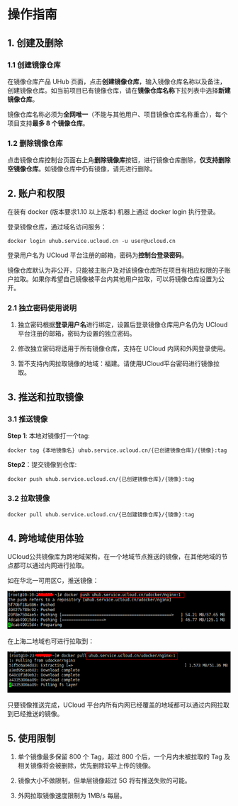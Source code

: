 # 操作指南

## 1. 创建及删除

### 1.1 创建镜像仓库

在镜像仓库产品 UHub 页面，点击**创建镜像仓库**，输入镜像仓库名称以及备注，创建镜像仓库。如当前项目已有镜像仓库，请在**镜像仓库名称**下拉列表中选择**新建镜像仓库**。

镜像仓库名称必须为**全网唯一**（不能与其他用户、项目镜像仓库名称重合），每个项目支持**最多 8 个镜像仓库**。

### 1.2 删除镜像仓库

点击镜像仓库控制台页面右上角**删除镜像库**按钮，进行镜像仓库删除，**仅支持删除空镜像仓库**。如镜像仓库中仍有镜像，请先进行删除。

## 2. 账户和权限

在装有 docker (版本要求1.10 以上版本) 机器上通过 docker login 执行登录。

登录镜像仓库，通过域名访问服务：

```
docker login uhub.service.ucloud.cn -u user@ucloud.cn
```

登录用户名为 UCloud 平台注册的邮箱，密码为**控制台登录密码**。

镜像仓库默认为非公开，只能被主账户及对该镜像仓库所在项目有相应权限的子账户拉取。如果你希望自己镜像被平台内其他用户拉取，可以将镜像仓库设置为公开。

### 2.1 独立密码使用说明

1. 独立密码根据**登录用户名**进行绑定，设置后登录镜像仓库用户名仍为 UCloud 平台注册的邮箱，密码为设置的独立密码。

2. 修改独立密码将适用于所有镜像仓库，支持在 UCloud 内网和外网登录使用。

3. 暂不支持内网拉取镜像的地域：福建。请使用UCloud平台密码进行镜像拉取。

## 3. 推送和拉取镜像

### 3.1 推送镜像

**Step 1**: 本地对镜像打一个tag:

```
docker tag {本地镜像名} uhub.service.ucloud.cn/{已创建镜像仓库}/{镜像}:tag
```

**Step2**：提交镜像到仓库:

```
docker push uhub.service.ucloud.cn/{已创建镜像仓库}/{镜像}:tag
```

### 3.2 拉取镜像

```
docker pull uhub.service.ucloud.cn/{已创建镜像仓库}/{镜像}:tag
```

## 4. 跨地域使用体验

UCloud公共镜像库为跨地域架构，在一个地域节点推送的镜像，在其他地域的节点都可以通过内网进行拉取。

如在华北一可用区C，推送镜像：

![image](/images/uhub_region_01.png)

在上海二地域也可进行拉取到：

![image](/images/uhub_region_02.png)

只要镜像推送完成，UCloud 平台内所有内网已经覆盖的地域都可以通过内网拉取到已经推送的镜像。

## 5. 使用限制

1. 单个镜像最多保留 800 个 Tag，超过 800 个后，一个月内未被拉取的 Tag 及相关镜像将会被删除，优先删除较早上传的镜像。

2. 镜像大小不做限制，但单层镜像超过 5G 将有推送失败的可能。

3. 外网拉取镜像速度限制为 1MB/s 每层。
